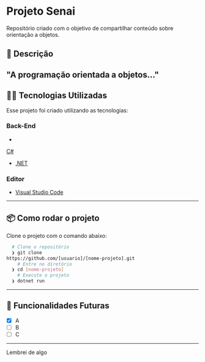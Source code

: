 # Projeto Senai
Repositório criado com o objetivo de compartilhar 
conteúdo sobre orientação a objetos.
## :rocket: Descrição
"A programação orientada a objetos..."
---
## 👨‍💻️ Tecnologias Utilizadas
Esse projeto foi criado utilizando as tecnologias:
### Back-End
- 
[C#](https://docs.microsoft.com/pt-br/dotnet/csharp/)
- [.NET](https://dotnet.microsoft.com/download)
### Editor
- [Visual Studio Code](https://code.visualstudio.com/)
---
## 📦️ Como rodar o projeto
Clone o projeto com o comando abaixo:
```bash
  # Clone o repositório
  ❯ git clone 
https://github.com/[usuario]/[nome-projeto].git
	# Entre no diretório
  ❯ cd [nome-projeto]
	# Execute o projeto
  ❯ dotnet run
```
---
## 🔮 Funcionalidades Futuras
- [x] A
- [ ] B
- [ ] C
---

Lembrei de algo

